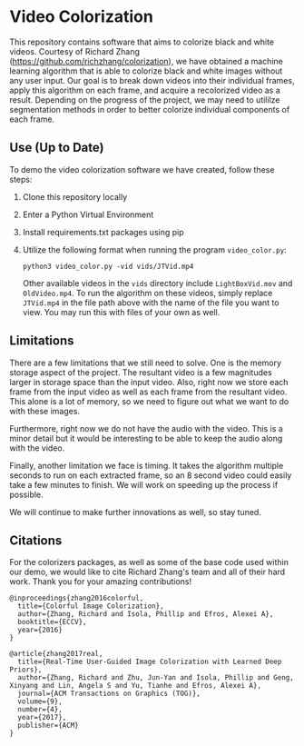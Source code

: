 # Video Colorization

This repository contains software that aims to colorize black and white videos. Courtesy of Richard Zhang (https://github.com/richzhang/colorization), we 
have obtained a machine learning algorithm that is able to colorize black and white images without any user input. Our goal is to break down videos into their
individual frames, apply this algorithm on each frame, and acquire a recolorized video as a result. Depending on the progress of the project, we may need to 
utililze segmentation methods in order to better colorize individual components of each frame. 


## Use (Up to Date)

To demo the video colorization software we have created, follow these steps:
1. Clone this repository locally
2. Enter a Python Virtual Environment
3. Install requirements.txt packages using pip
4. Utilize the following format when running the program `video_color.py`:

      `python3 video_color.py -vid vids/JTVid.mp4`
   
   Other available videos in the `vids` directory include `LightBoxVid.mov` and `OldVideo.mp4`. To run the algorithm on these videos, simply replace `JTVid.mp4` in the file path above with the name of the file you want to view. You may run this with files of your own as well.


## Limitations

  There are a few limitations that we still need to solve. One is the memory storage aspect of the project. The resultant video
is a few magnitudes larger in storage space than the input video. Also, right now we store each frame from the input video as well
as each frame from the resultant video. This alone is a lot of memory, so we need to figure out what we want to do with these
images.

  Furthermore, right now we do not have the audio with the video. This is a minor detail but it would be interesting to be able to 
keep the audio along with the video.

  Finally, another limitation we face is timing. It takes the algorithm multiple seconds to run on each extracted frame, so an 8 second video could easily take a 
  few minutes to finish. We will work on speeding up the process if possible.

  We will continue to make further innovations as well, so stay tuned.


## Citations

For the colorizers packages, as well as some of the base code used within our demo, we would like to cite Richard Zhang's team and all of their hard work. Thank you for your amazing contributions!

```
@inproceedings{zhang2016colorful,
  title={Colorful Image Colorization},
  author={Zhang, Richard and Isola, Phillip and Efros, Alexei A},
  booktitle={ECCV},
  year={2016}
}

@article{zhang2017real,
  title={Real-Time User-Guided Image Colorization with Learned Deep Priors},
  author={Zhang, Richard and Zhu, Jun-Yan and Isola, Phillip and Geng, Xinyang and Lin, Angela S and Yu, Tianhe and Efros, Alexei A},
  journal={ACM Transactions on Graphics (TOG)},
  volume={9},
  number={4},
  year={2017},
  publisher={ACM}
}
```
